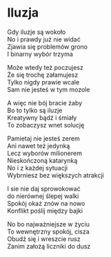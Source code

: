 # Iluzja

Gdy iluzje są wokoło  
No i prawdy już nie widać  
Zjawia się problemów grono  
I binarny wybór trzyma  

Może wtedy też poczujesz  
Że się trochę załamujesz  
Tylko nigdy prawie wcale  
Sam nie jesteś w tym mozole  

A więc nie bój bracie żaby  
Bo to tylko są iluzje  
Kreatywny bądź i śmiały  
To zobaczysz wnet solucję  

Pamietaj nie jesteś zerem  
Ani nawet też jedynką  
Lecz wyborów milionerem  
Nieskończoną katarynką  
No i z każdej sytuacji  
Wybrniesz bez większych atrakcji  

I sie nie daj sprowokować  
do nierównej ślepej walki  
Spokój okaż znów na nowo  
Konflikt poślij między bajki  

No bo najważniejsze w życiu  
To wewnętrzny spokój, cisza  
Obudź się i wreszcie rusz  
Zanim założą liczniki do dusz  

